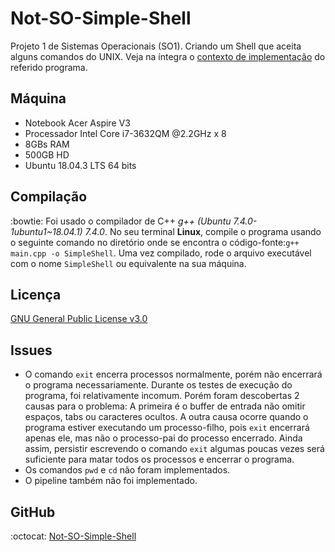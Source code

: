 # Not-SO-Simple-Shell
Projeto 1 de Sistemas Operacionais (SO1). Criando um Shell que aceita alguns comandos do UNIX.
Veja na íntegra o [contexto de implementação](./contexto.pdf) do referido programa.

## Máquina
- Notebook Acer Aspire V3
- Processador Intel Core i7-3632QM @2.2GHz x 8
- 8GBs RAM
- 500GB HD
- Ubuntu 18.04.3 LTS 64 bits


## Compilação
:bowtie: 
Foi usado o compilador de C++ *g++ (Ubuntu 7.4.0-1ubuntu1~18.04.1) 7.4.0*. No seu terminal **Linux**, compile o programa usando o seguinte comando no diretório onde se encontra o código-fonte:```g++ main.cpp -o SimpleShell```.
Uma vez compilado, rode o arquivo executável com o nome ```SimpleShell``` ou equivalente na sua máquina.

## Licença
[GNU General Public License v3.0](/LICENSE)

## Issues
- O comando ```exit``` encerra processos normalmente, porém não encerrará o programa necessariamente. Durante os testes de execução do programa, foi relativamente incomum. Porém foram descobertas 2 causas para o problema: A primeira é o buffer de entrada não omitir espaços, tabs ou caracteres ocultos. A outra causa ocorre quando o programa estiver executando um processo-filho, pois ```exit``` encerrará apenas ele, mas não o processo-pai do processo encerrado. Ainda assim, persistir escrevendo o comando ```exit``` algumas poucas vezes será suficiente para matar todos os processos e encerrar o programa.
- Os comandos ```pwd``` e ```cd``` não foram implementados.
- O pipeline também não foi implementado.

## GitHub
:octocat: [Not-SO-Simple-Shell](https://github.com/Jakiminski/Not-SO-Simple-Shell/)
